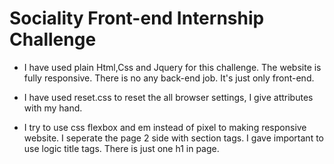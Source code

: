 # Sociality Front-end Internship Challenge

* I have used plain Html,Css and Jquery for this challenge. The website is fully responsive. There is no any back-end job. It's just only front-end.

* I have used reset.css to reset the all browser settings, I give attributes with my hand.

* I try to use css flexbox and em instead of pixel to making responsive website. I seperate the page 2 side with section tags. I gave important to use logic title tags. There is just one h1 in page.
